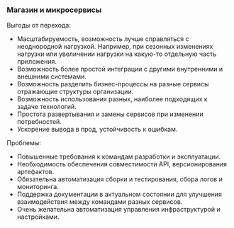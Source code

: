 ### Магазин и микросервисы  
Выгоды от перехода:  
- Масштабируемость, возможность лучше справляться с неоднородной нагрузкой. Например, при сезонных изменениях нагрузки или увеличении нагрузки на какую-то отдельную часть приложения.    
- Возможность более простой интеграции с другими внутренними и внешними системами.    
- Возможность разделить бизнес-процессы на разные сервисы отражающие структуры организации.  
- Возможность использования разных, наиболее подходящих к задаче технологий.
- Простота развертывания и замены сервисов при изменении потребностей.
- Ускорение вывода в прод, устойчивость к ошибкам.

Проблемы:
- Повышенные требования к командам разработки и эксплуатации.
- Необходимость обеспечения совместимости API, версионирования артефактов.
- Обязательна автоматизация сборки и тестирования, сбора логов и мониторинга.
- Поддержка документации в актуальном состоянии для улучшения взаимодействия между командами разных сервисов.
- Очень желательна автоматизация управления инфраструктурой и настройками.
